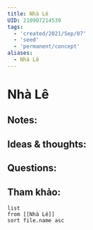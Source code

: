 ```yaml
---
title: Nhà Lê
UID: 210907214539
tags:
  - 'created/2021/Sep/07'
  - 'seed'
  - 'permanent/concept'
aliases:
  - Nhà Lê
---
```

# Nhà Lê

## Notes:


## Ideas & thoughts:

## Questions:


## Tham khảo:
```dataview
list
from [[Nhà Lê]]
sort file.name asc
```